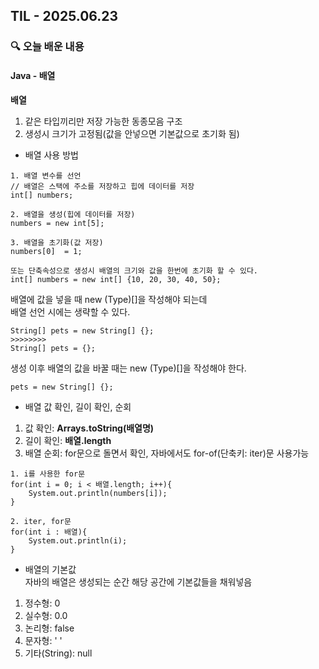 ## TIL - 2025.06.23

### 🔍 오늘 배운 내용

#### Java - 배열

**배열**<br>
1. 같은 타입끼리만 저장 가능한 동종모음 구조
2. 생성시 크기가 고정됨(값을 안넣으면 기본값으로 초기화 됨)

- 배열 사용 방법<br>
```
1. 배열 변수를 선언
// 배열은 스택에 주소를 저장하고 힙에 데이터를 저장
int[] numbers;

2. 배열을 생성(힙에 데이터를 저장)
numbers = new int[5];

3. 배열을 초기화(값 저장)
numbers[0]  = 1;

또는 단축속성으로 생성시 배열의 크기와 값을 한번에 초기화 할 수 있다.
int[] numbers = new int[] {10, 20, 30, 40, 50};
```

배열에 값을 넣을 때 new (Type)[]을 작성해야 되는데<br>
배열 선언 시에는 생략할 수 있다.
```
String[] pets = new String[] {};
>>>>>>>>
String[] pets = {};
```
생성 이후 배열의 값을 바꿀 때는 new (Type)[]을 작성해야 한다.
```
pets = new String[] {};
```

- 배열 값 확인, 길이 확인, 순회
1. 값 확인: **Arrays.toString(배열명)**
2. 길이 확인: **배열.length**
3. 배열 순회: for문으로 돌면서 확인, 자바에서도 for-of(단축키: iter)문 사용가능
```
1. i를 사용한 for문
for(int i = 0; i < 배열.length; i++){
    System.out.println(numbers[i]);
}

2. iter, for문
for(int i : 배열){
    System.out.println(i);
}
```

- 배열의 기본값<br>
자바의 배열은 생성되는 순간 해당 공간에 기본값들을 채워넣음
1. 정수형: 0
2. 실수형: 0.0
3. 논리형: false
4. 문자형: ' '
5. 기타(String): null




